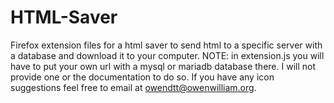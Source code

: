 # HTML-Saver
Firefox extension files for a html saver to send html to a specific server with a database and download it to your computer. 
NOTE: in extension.js you will have to put your own url with a mysql or mariadb database there. I will not provide one or the documentation to do so.
If you have any icon suggestions feel free to email at owendtt@owenwilliam.org.
